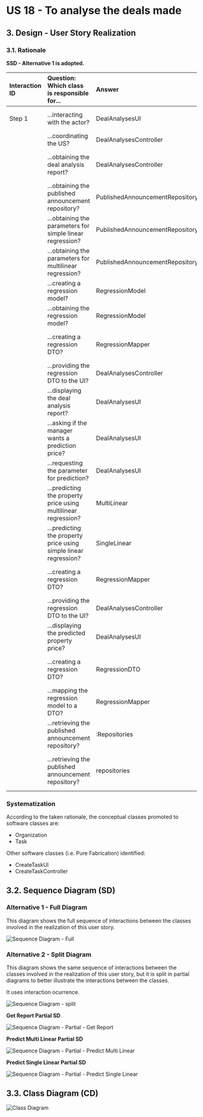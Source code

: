 # US 18 - To analyse the deals made

## 3. Design - User Story Realization 

### 3.1. Rationale

**SSD - Alternative 1 is adopted.**

| Interaction ID | Question: Which class is responsible for...                | Answer                         | Justification (with patterns)                                                                                     |
|:-------------- |:---------------------------------------------------------- |:------------------------------- |:------------------------------------------------------------------------------------------------------------------ |
| Step 1         | ...interacting with the actor?                               | DealAnalysesUI                 | Pure Fabrication: the UI is responsible for interacting with the Store Manager.                                     |
|                | ...coordinating the US?                                      | DealAnalysesController         | Controller                                                                                                        |
|                | ...obtaining the deal analysis report?                        | DealAnalysesController         | Controller: the controller coordinates the retrieval and processing of the deal analysis report.                  |
|                | ...obtaining the published announcement repository?           | PublishedAnnouncementRepository | IE: the controller knows the PublishedAnnouncementRepository and retrieves it when needed.                      |
|                | ...obtaining the parameters for simple linear regression?     | PublishedAnnouncementRepository | IE: the controller uses the PublishedAnnouncementRepository to retrieve the necessary parameters.                |
|                | ...obtaining the parameters for multilinear regression?       | PublishedAnnouncementRepository | IE: the controller uses the PublishedAnnouncementRepository to retrieve the necessary parameters.                |
|                | ...creating a regression model?                               | RegressionModel                | IE: the controller creates a RegressionModel based on the retrieved parameters.                                     |
|                | ...obtaining the regression model?                            | RegressionModel                | IE: the controller gets the RegressionModel for further processing.                                                |
|                | ...creating a regression DTO?                                 | RegressionMapper               | Pure Fabrication: the RegressionMapper is responsible for creating the RegressionDTO from the RegressionModel.     |
|                | ...providing the regression DTO to the UI?                    | DealAnalysesController         | Controller: the controller provides the RegressionDTO to the UI for display.                                       |
|                | ...displaying the deal analysis report?                       | DealAnalysesUI                 | Pure Fabrication: the UI is responsible for displaying the deal analysis report.                                   |
|                | ...asking if the manager wants a prediction price?            | DealAnalysesUI                 | Pure Fabrication: the UI asks the manager if they want a prediction price.                                        |
|                | ...requesting the parameter for prediction?                   | DealAnalysesUI                 | Pure Fabrication: the UI requests the parameter from the manager.                                                  |
|                | ...predicting the property price using multilinear regression?| MultiLinear                    | IE: the controller uses the MultiLinear class to predict the property price based on the provided parameters.      |
|                | ...predicting the property price using simple linear regression? | SingleLinear                | IE: the controller uses the SingleLinear class to predict the property price based on the provided parameter.        |
|                | ...creating a regression DTO?                                 | RegressionMapper               | Pure Fabrication: the RegressionMapper is responsible for creating the RegressionDTO from the RegressionModel.     |
|                | ...providing the regression DTO to the UI?                    | DealAnalysesController         | Controller: the controller provides the RegressionDTO to the UI for display.                                       |
|                | ...displaying the predicted property price?                   | DealAnalysesUI                 | Pure Fabrication: the UI displays the predicted property price.                                                    |
|                | ...creating a regression DTO?                                 | RegressionDTO                  | Data Transfer Object (DTO): the RegressionDTO represents the data for the deal analysis report or prediction.    |
|                | ...mapping the regression model to a DTO?                     | RegressionMapper               | Data Mapper: the RegressionMapper maps the RegressionModel to a RegressionDTO.                                     |
|                | ...retrieving the published announcement repository?           | :Repositories                  | Singleton: the Singleton pattern ensures there is only one instance of the Repositories object available.           |
|                | ...retrieving the published announcement repository?           | repositories                    | IE: the controller knows the Repositories object and retrieves the PublishedAnnouncementRepository from it.       |


### Systematization ##

According to the taken rationale, the conceptual classes promoted to software classes are: 

 * Organization
 * Task

Other software classes (i.e. Pure Fabrication) identified: 

 * CreateTaskUI  
 * CreateTaskController


## 3.2. Sequence Diagram (SD)

### Alternative 1 - Full Diagram

This diagram shows the full sequence of interactions between the classes involved in the realization of this user story.

![Sequence Diagram - Full](svg/us18-sequence-diagram-full.svg)

### Alternative 2 - Split Diagram

This diagram shows the same sequence of interactions between the classes involved in the realization of this user story, but it is split in partial diagrams to better illustrate the interactions between the classes.

It uses interaction ocurrence.

![Sequence Diagram - split](svg/us18-sequence-diagram-split.svg)

**Get Report Partial SD**

![Sequence Diagram - Partial - Get Report](svg/us18-sequence-diagram-partial-getReport.svg)

**Predict Multi Linear Partial SD**

![Sequence Diagram - Partial - Predict Multi Linear](svg/us18-sequence-diagram-partial-predictMulti.svg)

**Predict Single Linear Partial SD**

![Sequence Diagram - Partial - Predict Single Linear](svg/us18-sequence-diagram-partial-predictSingle.svg)

## 3.3. Class Diagram (CD)

![Class Diagram](svg/us18-class-diagram.svg)
